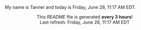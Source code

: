 My name is Tanner and today is Friday, June 28, 11:17 AM EDT.

<p align="center">This <i>README</i> file is generated <b>every 3 hours</b>!</br>Last refresh: Friday, June 28, 11:17 AM EDT<br /></p>
